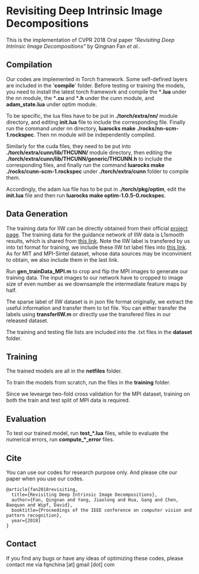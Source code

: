 # Revisiting Deep Intrinsic Image Decompositions
This is the implementation of CVPR 2018 Oral paper *"Revisiting Deep Intrinsic Image Decompositions"* by Qingnan Fan *et al.*.

Compilation
----

Our codes are implemented in Torch framework. Some self-defined layers are included in the '**compile**' folder. Before testing or training the models, you need to install the latest torch framework and compile the ***.lua** under the nn module, the ***.cu** and ***.h** under the cunn module, and **adam_state.lua** under optim module.

To be specific, the lua files have to be put in **./torch/extra/nn/** module directory, and editing **init.lua** file to include the corresponding file. Finally run the command under nn directory, **luarocks make ./rocks/nn-scm-1.rockspec**. Then nn module will be independently compiled. 

Similarly for the cuda files, they need to be put into **./torch/extra/cunn/lib/THCUNN/** module directory, then editing the **./torch/extra/cunn/lib/THCUNN/generic/THCUNN.h** to include the corresponding files, and finally run the command **luarocks make ./rocks/cunn-scm-1.rockspec** under **./torch/extra/cunn** folder to compile them. 

Accordingly, the adam lua file has to be put in **./torch/pkg/optim**, edit the **init.lua** file and then run **luarocks make optim-1.0.5-0.rockspec**.

Data Generation
----

The training data for IIW can be directly obtained from their official [project page](<https://labelmaterial.s3.amazonaws.com/release/iiw-dataset-release-0.zip>). The training data for the guidance network of IIW data is L1smooth results, which is shared from [this link](<https://drive.google.com/file/d/0B_bZKF86bTHLb0NrNm1NRTZJUUk/view?usp=sharing>). Note the IIW label is transfered by us into txt format for training, we include these IIW txt label files into [this link](<https://drive.google.com/open?id=1d5GcCnl9H2k_anJftRRm11xqckrwVCH2>). As for MIT and MPI-Sintel dataset, whose data sources may be inconvinient to obtain, we also include them in the last link. 

Run **gen_trainData_MPI.m** to crop and flip the MPI images to generate our training data. The input images to our network have to cropped to image size of even number as we downsample the intermediate feature maps by half.

The sparse label of IIW dataset is in json file format originally, we extract the useful information and transfer them to txt file. You can either transfer the labels using **transferIIW.m** or directly use the transfered files in our released dataset.

The training and testing file lists are included into the .txt files in the **dataset** folder.

Training
----

The trained models are all in the **netfiles** folder.

To train the models from scratch, run the files in the **training** folder. 

Since we levearge two-fold cross validation for the MPI dataset, training on both the train and test split of MPI data is required.

Evaluation
----
To test our trained model, run **test_*.lua** files, while to evaluate the numerical errors, run **compute_*_error** files.

Cite
----

You can use our codes for research purpose only. And please cite our paper when you use our codes.
```
@article{fan2018revisiting,
  title={Revisiting Deep Intrinsic Image Decompositions},
  author={Fan, Qingnan and Yang, Jiaolong and Hua, Gang and Chen, Baoquan and Wipf, David},
  booktitle={Proceedings of the IEEE conference on computer vision and pattern recognition},
  year={2018}
}
```
Contact
-------

If you find any bugs or have any ideas of optimizing these codes, please contact me via fqnchina [at] gmail [dot] com


